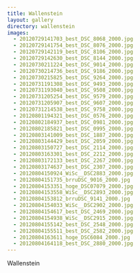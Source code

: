 ```yaml
---
title: Wallenstein
layout: gallery
directory: wallenstein
images:
  - 20120729141703_best_DSC_8068_2000.jpg
  - 20120729141754_best_DSC_8076_2000.jpg
  - 20120729142119_best_DSC_8106_2000.jpg
  - 20120729142630_best_DSC_8144_2000.jpg
  - 20120730211224_best_DSC_9014_2000.jpg
  - 20120730214736_best_DSC_9186_2000.jpg
  - 20120730215825_best_DSC_9264_2000.jpg
  - 20120731191308_best_DSC_9493_2000.jpg
  - 20120731193040_best_DSC_9508_2000.jpg
  - 20120731205254_best_DSC_9579_2000.jpg
  - 20120731205907_best_DSC_9607_2000.jpg
  - 20120731214538_best_DSC_9758_2000.jpg
  - 20120801194321_best_DSC_0576_2000.jpg
  - 20120802184937_best_DSC_0981_2000.jpg
  - 20120802185821_best_DSC_0995_2000.jpg
  - 20120803141009_best_DSC_1887_2000.jpg
  - 20120803144429_best_DSC_2059_2000.jpg
  - 20120803150727_best_DSC_2114_2000.jpg
  - 20120803163301_best_DSC_2212_2000.jpg
  - 20120803172133_best_DSC_2267_2000.jpg
  - 20120803174637_best_DSC_2307_2000.jpg
  - 20120804150924_WiSc__DSC2883_2000.jpg
  - 20120804151735_brruDSC_9016_2000.jpg
  - 20120804153351_hoge_DSC07079_2000.jpg
  - 20120804153558_WiSc__DSC2893_2000.jpg
  - 20120804153812_brruDSC_9141_2000.jpg
  - 20120804154033_WiSc__DSC2902_2000.jpg
  - 20120804154617_best_DSC_2469_2000.jpg
  - 20120804154938_WiSc__DSC2915_2000.jpg
  - 20120804155142_best_DSC_2548_2000.jpg
  - 20120804155511_best_DSC_2582_2000.jpg
  - 20120804163611_hoge_DSC6084_2000.jpg
  - 20120804164118_best_DSC_2880_2000.jpg
---
```


Wallenstein